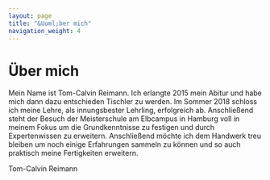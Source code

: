 ```yaml
---
layout: page
title: "&Uuml;ber mich"
navigation_weight: 4
---
```

# Über mich

Mein Name ist Tom-Calvin Reimann.
Ich erlangte 2015 mein Abitur und habe mich dann dazu entschieden Tischler zu werden.
Im Sommer 2018 schloss ich meine Lehre, als innungsbester Lehrling, erfolgreich ab.
Anschließend steht der Besuch der Meisterschule am Elbcampus in Hamburg voll in meinem Fokus um
die Grundkenntnisse zu festigen und durch Expertenwissen zu erweitern. Anschließend möchte ich dem
Handwerk treu bleiben um noch einige Erfahrungen sammeln zu können und so auch praktisch meine
Fertigkeiten erweitern.

Tom-Calvin Reimann
